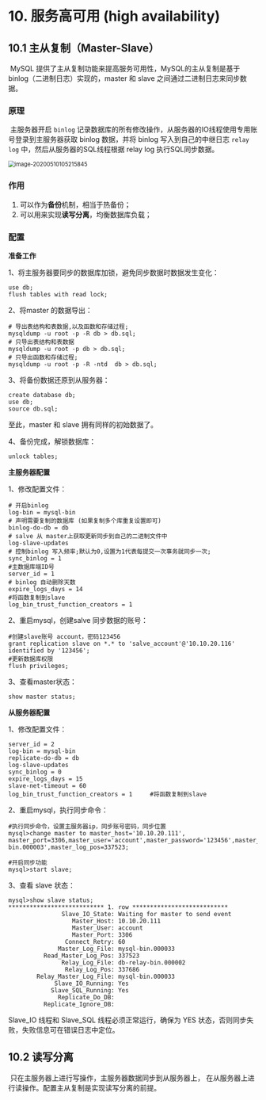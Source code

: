 # 10. 服务高可用 (high availability)

## 10.1 主从复制（Master-Slave）

​	MySQL 提供了主从复制功能来提高服务可用性，MySQL的主从复制是基于binlog（二进制日志）实现的，master 和 slave 之间通过二进制日志来同步数据。

### 原理

​	主服务器开启 `binlog` 记录数据库的所有修改操作，从服务器的IO线程使用专用账号登录到主服务器获取 binlog 数据，并将 binlog 写入到自己的中继日志 `relay log` 中，然后从服务器的SQL线程根据 relay log 执行SQL同步数据。



<img src="https://gitee.com/Jackpotsss/pic_go/raw/master/img/image-20200510105215845.png" alt="image-20200510105215845" style="zoom:80%;" />



### 作用

1. 可以作为**备份**机制，相当于热备份；
2. 可以用来实现**读写分离**，均衡数据库负载；



### 配置

**准备工作**

1、将主服务器要同步的数据库加锁，避免同步数据时数据发生变化：

```mysql
use db;
flush tables with read lock; 
```

2、将master 的数据导出：

```mysql
# 导出表结构和表数据,以及函数和存储过程;
mysqldump -u root -p -R db > db.sql;	
# 只导出表结构和表数据
mysqldump -u root -p db > db.sql;
# 只导出函数和存储过程;
mysqldump -u root -p -R -ntd  db > db.sql;		
```

3、将备份数据还原到从服务器：

```mysql
create database db;
use db;
source db.sql;
```

至此，master 和 slave 拥有同样的初始数据了。

4、备份完成，解锁数据库：

```mysql
unlock tables;
```



**主服务器配置**

1、修改配置文件：

```properties
# 开启binlog                
log-bin = mysql-bin
# 声明需要复制的数据库 (如果复制多个库重复设置即可)
binlog-do-db = db  
# salve 从 master上获取更新同步到自己的二进制文件中
log-slave-updates 
# 控制binlog 写入频率;默认为0,设置为1代表每提交一次事务就同步一次;
sync_binlog = 1  
#主数据库端ID号
server_id = 1  
# binlog 自动删除天数
expire_logs_days = 14  
#将函数复制到slave  
log_bin_trust_function_creators = 1 
```

2、重启mysql，创建salve 同步数据的账号：

```mysql
#创建slave账号 account，密码123456
grant replication slave on *.* to 'salve_account'@'10.10.20.116' identified by '123456';
#更新数据库权限
flush privileges;
```

3、查看master状态：

```mysql
show master status;
```



**从服务器配置** 

1、修改配置文件：

```properties
server_id = 2               
log-bin = mysql-bin 
replicate-do-db = db 
log-slave-updates 
sync_binlog = 0  
expire_logs_days = 15  
slave-net-timeout = 60
log_bin_trust_function_creators = 1 	#将函数复制到slave 
```

2、重启mysql，执行同步命令：

```mysql
#执行同步命令，设置主服务器ip，同步账号密码，同步位置
mysql>change master to master_host='10.10.20.111', master_port=3306,master_user='account',master_password='123456',master_log_file='mysql-bin.000003',master_log_pos=337523;

#开启同步功能
mysql>start slave;
```

3、查看 slave 状态：

```mysql
mysql>show slave status;
*************************** 1. row ***************************
               Slave_IO_State: Waiting for master to send event
                  Master_Host: 10.10.20.111
                  Master_User: account
                  Master_Port: 3306
                Connect_Retry: 60
              Master_Log_File: mysql-bin.000033
          Read_Master_Log_Pos: 337523
               Relay_Log_File: db-relay-bin.000002
                Relay_Log_Pos: 337686
        Relay_Master_Log_File: mysql-bin.000033
             Slave_IO_Running: Yes
            Slave_SQL_Running: Yes
              Replicate_Do_DB:
          Replicate_Ignore_DB:
```

Slave_IO 线程和 Slave_SQL 线程必须正常运行，确保为 YES 状态，否则同步失败，失败信息可在错误日志中定位。



## 10.2 读写分离

​	只在主服务器上进行写操作，主服务器数据同步到从服务器上， 在从服务器上进行读操作。配置主从复制是实现读写分离的前提。



